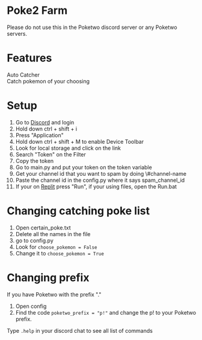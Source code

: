 # Poke2 Farm

Please do not use this in the Poketwo discord server or any Poketwo servers.

# Features

Auto Catcher  
Catch pokemon of your choosing  


# Setup

1. Go to [Discord](https://www.discordapp.com) and login
2. Hold down ctrl + shift + i
3. Press "Application"
4. Hold down ctrl + shift + M to enable Device Toolbar
5. Look for local storage and click on the link
6. Search "Token" on the Filter
7. Copy the token
8. Go to main.py and put your token on the token variable
9. Get your channel id that you want to spam by doing \\#channel-name
10. Paste the channel id in the config.py where it says spam_channel_id
11. If your on [Replit](https://www.replit.com) press "Run", if your using files, open the Run.bat

# Changing catching poke list

1. Open certain_poke.txt
2. Delete all the names in the file
3. go to config.py
4. Look for `choose_pokemon = False`
5. Change it to `choose_pokemon = True`

# Changing prefix

If you have Poketwo with the prefix "."

1. Open config
2. Find the code `poketwo_prefix = "p!"` and change the p! to your Poketwo prefix.


Type `.help` in your discord chat to see all list of commands
